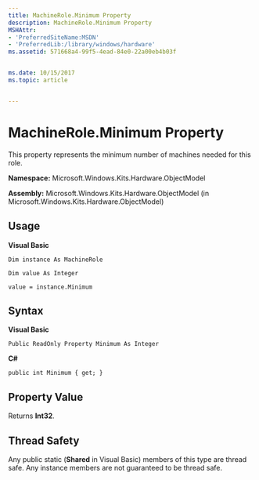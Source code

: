 ```yaml
---
title: MachineRole.Minimum Property
description: MachineRole.Minimum Property
MSHAttr:
- 'PreferredSiteName:MSDN'
- 'PreferredLib:/library/windows/hardware'
ms.assetid: 571668a4-99f5-4ead-84e0-22a00eb4b03f


ms.date: 10/15/2017
ms.topic: article


---
```


# MachineRole.Minimum Property


This property represents the minimum number of machines needed for this role.

**Namespace:** Microsoft.Windows.Kits.Hardware.ObjectModel

**Assembly:** Microsoft.Windows.Kits.Hardware.ObjectModel (in Microsoft.Windows.Kits.Hardware.ObjectModel)

## <span id="Usage"></span><span id="usage"></span><span id="USAGE"></span>Usage


**Visual Basic**

`Dim instance As MachineRole`

`Dim value As Integer`

`value = instance.Minimum`

## <span id="Syntax"></span><span id="syntax"></span><span id="SYNTAX"></span>Syntax


**Visual Basic**

`Public ReadOnly Property Minimum As Integer`

**C#**

`public int Minimum { get; }`

## <span id="Property_Value"></span><span id="property_value"></span><span id="PROPERTY_VALUE"></span>Property Value


Returns **Int32**.

## <span id="Thread_Safety"></span><span id="thread_safety"></span><span id="THREAD_SAFETY"></span>Thread Safety


Any public static (**Shared** in Visual Basic) members of this type are thread safe. Any instance members are not guaranteed to be thread safe.

 

 






